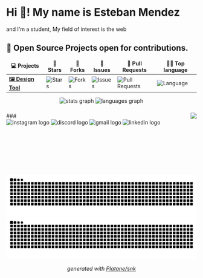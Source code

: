 <h1 align="left">Hi 👋! My name is Esteban Mendez </h1>
<p>and I'm a student, My field of interest is the web</p>

###
<summary><h2><b>🥇 Open Source Projects open for contributions.</b></h2></summary>
<table>
    <thead align="center">
      <tr border: none;>
        <td><b>💻 Projects</b></td>
        <td><b>🌟 Stars</b></td>
        <td><b>🍴 Forks</b></td>
        <td><b>🐛 Issues</b></td>
        <td><b>🔔 Pull Requests</b></td>
        <td><b>👨‍💻 Top language</b></td>
      </tr>
    </thead>
    <tbody>
      <tr>
	      <td><a href="https://github.com/Estebxz/CodePicture"><b>🖼️ Design Tool </b></a></td>
        <td><img alt="Stars" src="https://img.shields.io/github/stars/Estebxz/CodePicture?style=flat-square&labelColor=343b41"/></td>
        <td><img alt="Forks" src="https://img.shields.io/github/forks/Estebxz/CodePicture?style=flat-square&labelColor=343b41"/></td>
        <td><img alt="Issues" src="https://img.shields.io/github/issues/akshitagupta15june/lane_detection_opencv?style=flat-square"/></td>
        <td><img alt="Pull Requests" src="https://img.shields.io/github/issues-pr/Estebxz/CodePicture?style=flat-square"/></td>
        <td><img alt="Language" src="https://img.shields.io/github/languages/top/Estebxz/CodePicture?style=flat-square"/></td>
      </tr>
  </table>

<div align="center">
  <img src="https://github-readme-stats.vercel.app/api?username=Estebxz&hide_title=false&hide_rank=false&show_icons=true&include_all_commits=true&count_private=true&disable_animations=false&theme=dracula&locale=en&hide_border=false" height="150" alt="stats graph"  />
  <img src="https://github-readme-stats.vercel.app/api/top-langs?username=Estebxz&locale=en&hide_title=false&layout=compact&card_width=320&langs_count=5&theme=dracula&hide_border=false" height="150" alt="languages graph"  />
</div>

###

<img align="right" height="150" src="https://i.pinimg.com/originals/53/be/fb/53befb59578b676869b012551798cf8d.gif"/>
###

<div align="left">
  <img src="https://img.shields.io/static/v1?message=Instagram&logo=instagram&label=&color=E4405F&logoColor=white&labelColor=&style=for-the-badge" height="35" alt="instagram logo"  />  
  <img src="https://img.shields.io/static/v1?message=Discord&logo=discord&label=&color=7289DA&logoColor=white&labelColor=&style=for-the-badge" height="35" alt="discord logo"  />
  <img src="https://img.shields.io/static/v1?message=Gmail&logo=gmail&label=&color=D14836&logoColor=white&labelColor=&style=for-the-badge" height="35" alt="gmail logo"  />
  <img src="https://img.shields.io/static/v1?message=LinkedIn&logo=linkedin&label=&color=0077B5&logoColor=white&labelColor=&style=for-the-badge" height="35" alt="linkedin logo"  />
</div>

###

<br clear="both">

<div align="center" >

![github contribution grid snake animation](https://raw.githubusercontent.com/jpaddeo/jpaddeo/output/github-contribution-grid-snake-dark.svg#gh-dark-mode-only)
![github contribution grid snake animation](https://raw.githubusercontent.com/jpaddeo/jpaddeo/output/github-contribution-grid-snake.svg#gh-light-mode-only)

_generated with [Platane/snk](https://github.com/Platane/snk)_
</div>


###
